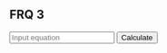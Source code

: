 ## FRQ 3

<input id="input" placeholder="Input equation">
    <button onclick="calculate(getInput())">Calculate</button>

<h2 id="result"></h2>

<script>

function getInput(){
    let equation = document.getElementById("input").value;
    console.log(equation);
    return equation;
}

function calculate(phrase) {
    result = document.getElementById("result");
    fetch('https://samayacsa.tk/api/calculator/' + phrase)
    .then(response => response.json())
    .then(data => {
        console.log(data);
        result.innerHTML = data.Result;
    })
}

</script>
